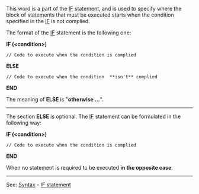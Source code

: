 This word is a part of the [IF](if_statements.md) statement, and is used to specify where the block of statements that must be executed starts when the condition specified in the [IF](if_statements.md) is not complied.

The format of the [IF](if_statements.md) statement is the following one:

**IF (&lt;**condition**&gt;)**

    // Code to execute when the condition is complied

**ELSE**

    // Code to execute when the condition  **isn't** complied

**END**


The meaning of **ELSE** is &quot;**otherwise ...**&quot;.

---------------------------------------


The section **ELSE** is optional. The [IF](if_statements.md) statement can be formulated in the following way:

**IF (&lt;**condition**&gt;)**

    // Code to execute when the condition is complied

**END**


When no statement is required to be executed **in the opposite case**.

---------------------------------------
See: [Syntax](syntax_of_a_programdot.md) - [IF statement](if_statements.md)

